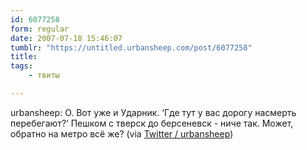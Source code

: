 ```yaml
---
id: 6077258
form: regular
date: 2007-07-18 15:46:07
tumblr: "https://untitled.urbansheep.com/post/6077258"
title:
tags:
    - твиты

---
```


<p>urbansheep: О. Вот уже и Ударник. &lsquo;Где тут у вас дорогу насмерть перебегают?&rsquo; Пешком с тверск до берсеневск - ниче так. Может, обратно на метро всё же? (via <a href="http://twitter.com/urbansheep/statuses/155673342">Twitter / urbansheep</a>)</p>

